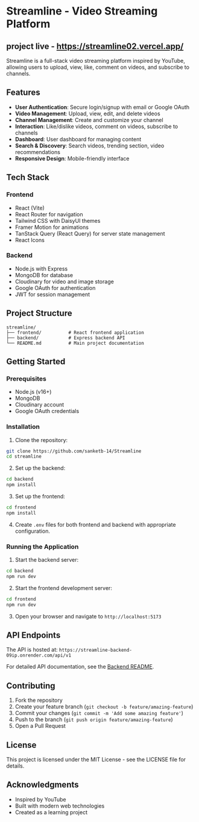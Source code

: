 # Streamline - Video Streaming Platform

## project live - https://streamline02.vercel.app/

Streamline is a full-stack video streaming platform inspired by YouTube, allowing users to upload, view, like, comment on videos, and subscribe to channels.



## Features

- **User Authentication**: Secure login/signup with email or Google OAuth
- **Video Management**: Upload, view, edit, and delete videos
- **Channel Management**: Create and customize your channel
- **Interaction**: Like/dislike videos, comment on videos, subscribe to channels
- **Dashboard**: User dashboard for managing content
- **Search & Discovery**: Search videos, trending section, video recommendations
- **Responsive Design**: Mobile-friendly interface

## Tech Stack

### Frontend
- React (Vite)
- React Router for navigation
- Tailwind CSS with DaisyUI themes
- Framer Motion for animations
- TanStack Query (React Query) for server state management
- React Icons

### Backend
- Node.js with Express
- MongoDB for database
- Cloudinary for video and image storage
- Google OAuth for authentication
- JWT for session management

## Project Structure

```
streamline/
├── frontend/          # React frontend application
├── backend/           # Express backend API
└── README.md          # Main project documentation
```

## Getting Started

### Prerequisites

- Node.js (v16+)
- MongoDB
- Cloudinary account
- Google OAuth credentials

### Installation

1. Clone the repository:
```bash
git clone https://github.com/sanketb-14/Streamline
cd streamline
```

2. Set up the backend:
```bash
cd backend
npm install
```

3. Set up the frontend:
```bash
cd frontend
npm install
```

4. Create `.env` files for both frontend and backend with appropriate configuration.

### Running the Application

1. Start the backend server:
```bash
cd backend
npm run dev
```

2. Start the frontend development server:
```bash
cd frontend
npm run dev
```

3. Open your browser and navigate to `http://localhost:5173`

## API Endpoints

The API is hosted at: `https://streamline-backend-09ip.onrender.com/api/v1`

For detailed API documentation, see the [Backend README](./backend/README.md).

## Contributing

1. Fork the repository
2. Create your feature branch (`git checkout -b feature/amazing-feature`)
3. Commit your changes (`git commit -m 'Add some amazing feature'`)
4. Push to the branch (`git push origin feature/amazing-feature`)
5. Open a Pull Request

## License

This project is licensed under the MIT License - see the LICENSE file for details.

## Acknowledgments

- Inspired by YouTube
- Built with modern web technologies
- Created as a learning project
